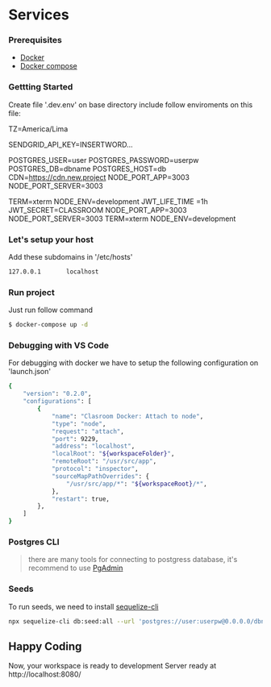 # Services

### Prerequisites
+ [Docker](https://docs.docker.com/install/)
+ [Docker compose](https://docs.docker.com/compose/install/)

### Gettting Started

Create file '.dev.env' on base directory
include follow enviroments on this file:

TZ=America/Lima

SENDGRID_API_KEY=INSERTWORD...

POSTGRES_USER=user
POSTGRES_PASSWORD=userpw
POSTGRES_DB=dbname
POSTGRES_HOST=db
CDN=https://cdn.new.project
NODE_PORT_APP=3003
NODE_PORT_SERVER=3003

TERM=xterm
NODE_ENV=development
JWT_LIFE_TIME =1h
JWT_SECRET=CLASSROOM
NODE_PORT_APP=3003
NODE_PORT_SERVER=3003
TERM=xterm
NODE_ENV=development


### Let's setup your host

Add these subdomains in '/etc/hosts'
```sh
127.0.0.1       localhost
```
### Run project

Just run follow command
```sh
$ docker-compose up -d
```

### Debugging with VS Code

For debugging with docker we have to setup the following configuration on 'launch.json'

```sh
{
    "version": "0.2.0",
    "configurations": [
        {
            "name": "Clasroom Docker: Attach to node",
            "type": "node",
            "request": "attach",
            "port": 9229,
            "address": "localhost",
            "localRoot": "${workspaceFolder}",
            "remoteRoot": "/usr/src/app",
            "protocol": "inspector",
            "sourceMapPathOverrides": {
                "/usr/src/app/*": "${workspaceRoot}/*",
            },
            "restart": true,
        },
    ]
}
```

### Postgres CLI

> there are many tools for connecting to postgress database, it's recommend to use [PgAdmin](https://www.pgadmin.org)

### Seeds

To run seeds, we need to install [sequelize-cli](https://sequelize.org/master/manual/migrations.html)

```sh
npx sequelize-cli db:seed:all --url 'postgres://user:userpw@0.0.0.0/dbname'
```


## Happy Coding

Now, your workspace is ready to development
Server ready at http://localhost:8080/
